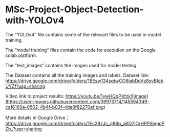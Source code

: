 # MSc-Project-Object-Detection-with-YOLOv4
The ”YOLOv4“ file contains some of the relevant files to be used in model training.

The ”model training“ files contain the code for execution on the Google colab platform.

The ”test_images“ contains the images used for model testing.

The Dataset contains all the training images and labels. Dataset link: https://drive.google.com/drive/folders/1BEsw134sqtwCO8iabDoVz8svBfebUYZf?usp=sharing

Video link to project results: https://youtu.be/1ywHQqP4fzk![image](https://user-images.githubusercontent.com/39973714/145594349-ca16160a-0502-4b4f-b03f-4de8f82270ef.png)

More details in Google Drive：
https://drive.google.com/drive/folders/1Ec28zJc_g88p_aKO7jOrHPPSlegoPZb_?usp=sharing

